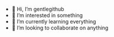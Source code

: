 - 👋 Hi, I’m gentlegithub
- 👀 I’m interested in something
- 🌱 I’m currently learning everything
- 💞️ I’m looking to collaborate on anything


<!---
gentlegithub/gentlegithub is a ✨ special ✨ repository because its `README.md` (this file) appears on your GitHub profile.
You can click the Preview link to take a look at your changes.
--->
